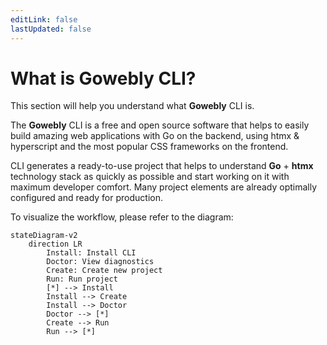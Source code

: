 ```yaml
---
editLink: false
lastUpdated: false
---
```


# What is Gowebly CLI?

This section will help you understand what **Gowebly** CLI is.

<!--@include: ./parts/block_want-to-try.md-->

The **Gowebly** CLI is a free and open source software that helps to easily build amazing web applications with Go on the backend, using htmx & hyperscript and the most popular CSS frameworks on the frontend.

CLI generates a ready-to-use project that helps to understand **Go** + **htmx** technology stack as quickly as possible and start working on it with maximum developer comfort. Many project elements are already optimally configured and ready for production.

To visualize the workflow, please refer to the diagram:

```mermaid
stateDiagram-v2
    direction LR
        Install: Install CLI
        Doctor: View diagnostics
        Create: Create new project
        Run: Run project
        [*] --> Install
        Install --> Create
        Install --> Doctor
        Doctor --> [*]
        Create --> Run
        Run --> [*]
```

<!--@include: ./parts/links.md-->